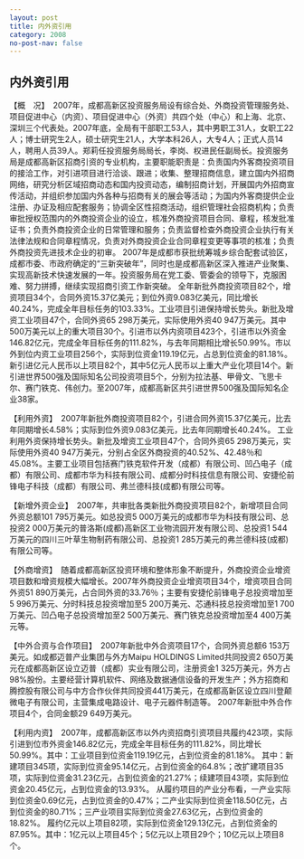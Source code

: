 ```yaml
---
layout: post
title: 内外资引用
category: 2008
no-post-nav: false
---
```


##  内外资引用

【概　况】　2007年，成都高新区投资服务局设有综合处、外商投资管理服务处、项目促进中心（内资）、项目促进中心（外资）共四个处（中心）和上海、北京、深圳三个代表处。2007年底，全局有干部职工53人，其中男职工31人，女职工22人；博士研究生2人，硕士研究生21人，大学本科26人，大专4人；正式人员14人，聘用人员39人。郑莉任投资服务局局长，李岗、权进民任副局长。投资服务局是成都高新区招商引资的专业机构，主要职能职责是：负责国内外客商投资项目的接洽工作，对引进项目进行洽谈、跟进；收集、整理招商信息，建立国内外招商网络，研究分析区域招商动态和国内投资动态，编制招商计划，开展国内外招商宣传活动，并组织参加国内外各种与招商有关的展会等活动；为国内外客商提供企业注册、办证及相应配套服务；协调全区性招商活动，组织管理社会招商机构；负责审批授权范围内的外商投资企业的设立，核准外商投资项目合同、章程，核发批准证书；负责外商投资企业的日常管理和服务；负责监督检查外商投资企业执行有关法律法规和合同章程情况，负责对外商投资企业合同章程变更等事项的核准；负责外商投资先进技术企业的初审。
2007年是成都市获批统筹城乡综合配套试验区，成都市委、市政府确定的“三新突破年”，同时也是成都高新区深入推进产业聚集、实现高新技术快速发展的一年。投资服务局在党工委、管委会的领导下，克服困难、努力拼搏，继续实现招商引资工作新突破。
全年新批外商投资项目82个，增资项目34个，合同外资15.37亿美元；到位外资9.083亿美元，同比增长40.24%，完成全年目标任务的103.33%。工业项目引进保持增长势头。新批及增资工业项目47个，合同外资65 298万美元，实际使用外资40 947万美元。其中500万美元以上的重大项目30个。引进市以外内资项目423个，引进市以外资金146.82亿元，完成全年目标任务的111.82%，与去年同期相比增长50.99%。市以外到位内资工业项目256个，实际到位资金119.19亿元，占总到位资金的81.18%。新引进亿元人民币以上项目82个，其中5亿元人民币以上重大产业化项目14个。新引进世界500强及国际知名公司投资项目5个，分别为拉法基、甲骨文、飞思卡尔、赛门铁克、伟创力。至2007年，成都高新区共引进世界500强及国际知名企业38家。
 
【利用外资】　2007年新批外商投资项目82个，引进合同外资15.37亿美元，比去年同期增长4.58%；实际到位外资9.083亿美元，比去年同期增长40.24%。
工业利用外资保持增长势头。新批及增资工业项目47个，合同外资65 298万美元，实际使用外资40 947万美元，分别占全区外商投资的40.52%、42.48％和45.08%。主要工业项目包括赛门铁克软件开发（成都）有限公司、凹凸电子（成都）有限公司、成都市华为科技有限公司、成都分时科技信息有限公司、安捷伦前锋电子科技（成都）有限公司、弗兰德科技(成都)有限公司等。
 
【新增外资企业】　2007年，共审批各类新批外商投资项目82个，新增项目合同外资总额101 795万美元。如总投资5 000万美元的成都市华为科技有限公司、总投资2 000万美元的普洛斯(成都)高新区工业物流园开发有限公司、总投资1 544万美元的四川三叶草生物制药有限公司、总投资1 285万美元的弗兰德科技(成都)有限公司等。
 
【外商增资】　随着成都高新区投资环境和整体形象不断提升，外商投资企业增资项目数和增资规模大幅增长。2007年外商投资企业增资项目34个，增资项目合同外资51 890万美元，占合同外资的33.76％；主要有安捷伦前锋电子总投资增加至5 996万美元、分时科技总投资增加至5 200万美元、芯通科技总投资增加至1 700万美元、凹凸电子总投资增加至2 500万美元、赛门铁克总投资增加至4 400万美元等。
 
【中外合资与合作项目】　2007年新批中外合资项目17个，合同外资总额6 153万美元。如成都迈普产业集团与外方Maipu  HOLDINGS Limited共同投资2 650万美元在成都高新区设立迈普（成都）实业有限公司，注册资金1 325万美元，外方占98%股份。主要经营计算机软件、网络及数据通信设备的开发生产；外方招商和腾控股有限公司与中方合作伙伴共同投资441万美元，在成都高新区设立四川登颠微电子有限公司，主营集成电路设计、电子元器件制造等。
2007年新批中外合作项目4个，合同金额29 649万美元。
 
【利用内资】　2007年，成都高新区市以外内资招商引资项目共履约423项，实际引进到位市外资金146.82亿元，完成全年目标任务的111.82%，同比增长50.99%。其中：工业项目到位资金119.19亿元，占到位资金的81.18%。
其中：新建项目345项，实际到位资金95.14亿元，占到位资金的64.8%；改扩建项目35项，实际到位资金31.23亿元，占到位资金的21.27%；续建项目43项，实际到位资金20.45亿元，占到位资金的13.93%。
从履约项目的产业分布看，一产业实际到位资金0.69亿元，占到位资金的0.47%；二产业实际到位资金118.50亿元，占到位资金的80.71%；三产业项目实际到位资金27.63亿元，占到位资金的18.82%。
履约亿元以上项目82项，实际到位资金129.13亿元，占到位资金的87.95%。其中：1亿元以上项目45个；5亿元以上项目29个；10亿元以上项目8个。
 